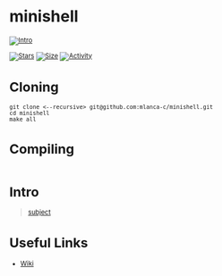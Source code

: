 # minishell

 <small description of project>

[![Intro](https://img.shields.io/badge/Cursus-minishell-success?style=for-the-badge&logo=42)](https://github.com/mlanca-c/minishell)
 
 [![Stars](https://img.shields.io/github/stars/mlanca-c/minishell?color=ffff00&label=Stars&logo=Stars&style=?style=flat)](https://github.com/mlanca-c/minishell)
 [![Size](https://img.shields.io/github/repo-size/mlanca-c/minishell?color=blue&label=Size&logo=Size&style=?style=flat)](https://github.com/mlanca-c/minishell)
 [![Activity](https://img.shields.io/github/last-commit/mlanca-c/minishell?color=red&label=Last%20Commit&style=flat)](https://github.com/mlanca-c/minishell)
 
# Cloning

 ```
 git clone <--recursive> git@github.com:mlanca-c/minishell.git
 cd minishell
 make all
 ```
 
# Compiling
 
 ```
 ```

# Intro

 > [subject](subject.pdf)

# Useful Links

 * [Wiki](https://github.com/mlanca-c/minishell/wiki)
